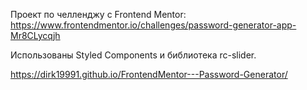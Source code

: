 Проект по челленджу с Frontend Mentor:
https://www.frontendmentor.io/challenges/password-generator-app-Mr8CLycqjh

Использованы Styled Components и библиотека rc-slider.

https://dirk19991.github.io/FrontendMentor---Password-Generator/
